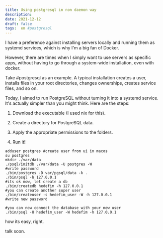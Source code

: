 ```yaml
---
title: Using postgresql in non daemon way
description:
date: 2021-12-12 
draft: false
tags:  en #postgresql
---
```



I have a preference against installing servers locally and running them as systemd services, which is why I'm a big fan of Docker.

However, there are times when I simply want to use servers as specific apps, without having to go through a system-wide installation, even with docker.

Take #postgresql as an example. A typical installation creates a user, installs files in your root directories, changes ownerships, creates service files, and so on.
<!--more-->
Today, I aimed to run PostgreSQL without turning it into a systemd service. It's actually simpler than you might think. Here are the steps:

1. Download the executable (I used nix for this).

2. Create a directory for PostgreSQL data.

3. Apply the appropriate permissions to the folders.

4. Run it!

```
adduser postgres #create user from ui in macos
su postgres
mkdir ./var/data
./psql/initdb ./var/data -U postgres -W
#write password
./bin/postgres -D var/pgsql/data -k .
./bin/psql -h 127.0.0.1
#its ok now, let create a db
./bin/createdb hedefim -h 127.0.0.1
#you can create another super user
./bin/createuser -s hedefim_user -W -h 127.0.0.1
#write new password

#you can now connect the database with your new user
./bin/psql -U hedefim_user -W hedefim -h 127.0.0.1
```

how its easy, right.

talk soon. 

